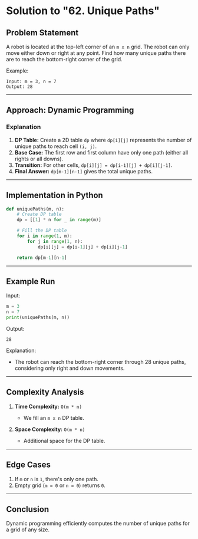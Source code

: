# Solution to "62. Unique Paths"

## Problem Statement

A robot is located at the top-left corner of an `m x n` grid. The robot can only move either down or right at any point. Find how many unique paths there are to reach the bottom-right corner of the grid.

Example:

```
Input: m = 3, n = 7
Output: 28
```

---

## Approach: Dynamic Programming

### Explanation

1. **DP Table:** Create a 2D table `dp` where `dp[i][j]` represents the number of unique paths to reach cell `(i, j)`.
2. **Base Case:** The first row and first column have only one path (either all rights or all downs).
3. **Transition:** For other cells, `dp[i][j] = dp[i-1][j] + dp[i][j-1]`.
4. **Final Answer:** `dp[m-1][n-1]` gives the total unique paths.

---

## Implementation in Python

```python
def uniquePaths(m, n):
    # Create DP table
    dp = [[1] * n for _ in range(m)]

    # Fill the DP table
    for i in range(1, m):
        for j in range(1, n):
            dp[i][j] = dp[i-1][j] + dp[i][j-1]

    return dp[m-1][n-1]
```

---

## Example Run

Input:

```python
m = 3
n = 7
print(uniquePaths(m, n))
```

Output:

```
28
```

Explanation:

- The robot can reach the bottom-right corner through 28 unique paths, considering only right and down movements.

---

## Complexity Analysis

1. **Time Complexity:** `O(m * n)`
    
    - We fill an `m x n` DP table.
2. **Space Complexity:** `O(m * n)`
    
    - Additional space for the DP table.

---

## Edge Cases

1. If `m` or `n` is `1`, there's only one path.
2. Empty grid (`m = 0` or `n = 0`) returns `0`.

---

## Conclusion

Dynamic programming efficiently computes the number of unique paths for a grid of any size.